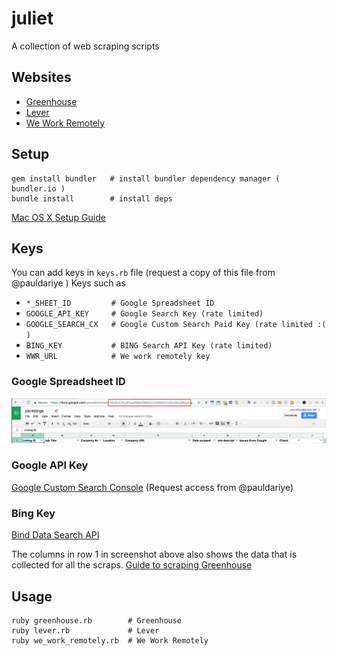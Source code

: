 # juliet
A collection of web scraping scripts

## Websites
- [Greenhouse](https://www.greenhouse.io/)
- [Lever](https://www.lever.co/)
- [We Work Remotely](https://weworkremotely.com/)

## Setup

```
gem install bundler   # install bundler dependency manager ( bundler.io )
bundle install        # install deps
```
[Mac OS X Setup Guide](http://sourabhbajaj.com/mac-setup/index.html)

## Keys
You can add keys in `keys.rb` file (request a copy of this file from @pauldariye )
Keys such as
- `*_SHEET_ID         # Google Spreadsheet ID`
- `GOOGLE_API_KEY     # Google Search Key (rate limited)`
- `GOOGLE_SEARCH_CX   # Google Custom Search Paid Key (rate limited :( )`
- `BING_KEY           # BING Search API Key (rate limited) `
- `WWR_URL            # We work remotely key`

### Google Spreadsheet ID
![Google Sheet ID](screenshot.png)

### Google API Key
[Google Custom Search Console](https://cse.google.com/cse/all)
(Request access from @pauldariye)

### Bing Key
[Bind Data Search API](http://datamarket.azure.com/dataset/bing/search)

The columns in row 1 in screenshot above also shows the data that is collected for all the scraps.
[Guide to scraping Greenhouse](https://docs.google.com/document/d/1MavkX0pHW6hHySt0jjDRHxrC6y9P9wp2XMMG9gTj6eA/edit#heading=h.i8azkbec9zxk)

## Usage
```
ruby greenhouse.rb        # Greenhouse
ruby lever.rb             # Lever
ruby we_work_remotely.rb  # We Work Remotely
```
